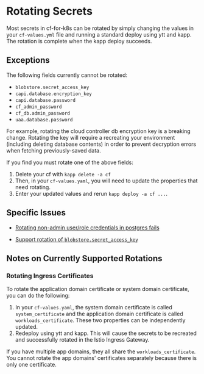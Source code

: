 # Rotating Secrets
Most secrets in cf-for-k8s can be rotated by simply changing the values in your `cf-values.yml` file and running a standard deploy using ytt and kapp. The rotation is complete when the kapp deploy succeeds.

## Exceptions

The following fields currently cannot be rotated:

* `blobstore.secret_access_key`
* `capi.database.encryption_key`
* `capi.database.password`
* `cf_admin_password`
* `cf_db.admin_password`
* `uaa.database.password`

For example, rotating the cloud controller db encryption key is a breaking change. Rotating the key will 
require a recreating your environment (including deleting database contents) in order to prevent decryption errors when fetching
previously-saved data.

If you find you must rotate one of the above fields: 

1. Delete your cf with `kapp delete -a cf`
1. Then, in your `cf-values.yaml`, you will need to update the properties that need rotating.
1. Enter your updated values and rerun `kapp deploy -a cf ...`. 

## Specific Issues


* [Rotating non-admin user/role credentials in postgres fails](https://github.com/cloudfoundry/cf-for-k8s/issues/216) 

* [Support rotation of `blobstore.secret_access_key`](https://github.com/cloudfoundry/cf-for-k8s/issues/527)


## Notes on Currently Supported Rotations

### Rotating Ingress Certificates
To rotate the application domain certificate or system domain certificate, you
can do the following:

1. In your `cf-values.yaml`, the system domain certificate is called
`system_certificate` and the application domain certificate is called
`workloads_certificate`. These two properties can be independently updated.
2. Redeploy using ytt and kapp. This will cause the secrets to be recreated and
successfully rotated in the Istio Ingress Gateway.

If you have multiple app domains, they all share the `workloads_certificate`.
You cannot rotate the app domains' certificates separately because there is only
one certificate.
